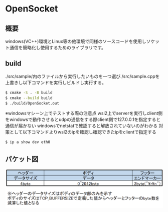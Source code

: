 # OpenSocket
## 概要
windows(VC++)環境とLinux等の他環境で同様のソースコードを使用しソケット通信を簡略化し使用するためのライブラリです。

## build
./src/sample/内のファイルから実行したいものを一つ選び./src/sample.cppを上書きし以下コマンドを実行しビルドし実行する。
```sh
$ cmake -S . -B build
$ cmake --build build
$ ./build/OpenSocket.out
```
※windowsマシーン上でテストする際の注意点
wsl2上でserverを実行しclient側をwindowsで動作させるとudpの通信をする際client側で127.0.0.1を指定すると通信が届かない
windowsでnetstatで確認すると解放されていないのがわかる
対策として以下コマンドよりwsl2のipを確認し確認できたipをclientで指定する
```sh
$ ip a show dev eth0
```

## パケット図
![TCP Base packet image](readme_img/tcp_basepacket.png)

